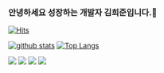### 안녕하세요 성장하는 개발자 김희준입니다.👋
[![Hits](https://hits.seeyoufarm.com/api/count/incr/badge.svg?url=https%3A%2F%2Fgithub.com%2FheeJNa)](https://hits.seeyoufarm.com)
<!--
**heeJNa/heeJNa** is a ✨ _special_ ✨ repository because its `README.md` (this file) appears on your GitHub profile.

Here are some ideas to get you started:

- 🔭 I’m currently working on ...
- 🌱 I’m currently learning ...
- 👯 I’m looking to collaborate on ...
- 🤔 I’m looking for help with ...
- 💬 Ask me about ...
- 📫 How to reach me: ...
- 😄 Pronouns: ...
- ⚡ Fun fact: ...
-->

[![github stats](https://github-readme-stats.vercel.app/api?username=heeJNa&show_icons=true&hide_border=true)](https://github.com/heeJNa)
[![Top Langs](https://github-readme-stats.vercel.app/api/top-langs/?username=heeJNa&layout=compact)](https://github.com/heeJNa)


<a href="" target="_blank"><img src="https://img.shields.io/badge/JAVA-007396?style=flat-square&logo=Java&logoColor=white"/></a>
<a href="" target="_blank"><img src="https://img.shields.io/badge/Spring-6DB33F?style=flat-square&logo=Java&logoColor=white"/></a>
<a href="" target="_blank"><img src="https://img.shields.io/badge/HTML5-E34F26?style=flat-square&logo=Java&logoColor=white"/></a>
<a href="" target="_blank"><img src="https://img.shields.io/badge/CSS-1572B6?style=flat-square&logo=Java&logoColor=white"/></a>



